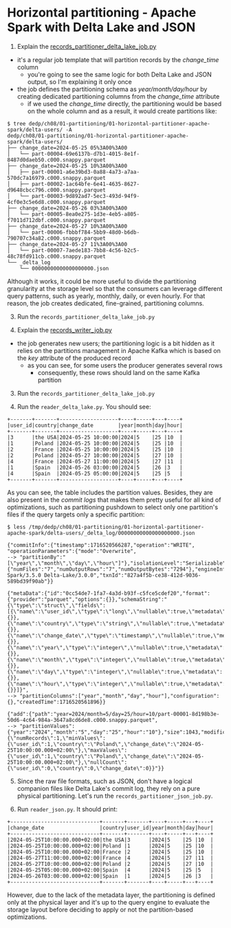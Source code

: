 # Horizontal partitioning - Apache Spark with Delta Lake and JSON

1. Explain the [records_partitioner_delta_lake_job.py](records_partitioner_delta_lake_job.py)
* it's a regular job template that will partition records by the _change_time_ column
  * you're going to see the same logic for both Delta Lake and JSON output, so I'm explaining it only once
* the job defines the partitioning schema as _year/month/day/hour_ by creating dedicated partitioning columns
  from the _change_time_ attribute
  * if we used the _change_time_ directly, the partitioning would be based on the whole column and as a result,
    it would create partitions like:
```
$ tree dedp/ch08/01-partitioning/01-horizontal-partitioner-apache-spark/delta-users/ -A
dedp/ch08/01-partitioning/01-horizontal-partitioner-apache-spark/delta-users/
├── change_date=2024-05-25 05%3A00%3A00
│   └── part-00004-69e6137b-d7b1-4015-8e1f-8487d0daeb50.c000.snappy.parquet
├── change_date=2024-05-25 10%3A00%3A00
│   ├── part-00001-a6e39bd3-0a88-4a73-a7aa-570dc7a16979.c000.snappy.parquet
│   ├── part-00002-1ac64bfe-6e41-4635-8627-d9648cbcc796.c000.snappy.parquet
│   └── part-00003-9d892ad7-5ec3-493d-94f9-4cf0e3c5e6d8.c000.snappy.parquet
├── change_date=2024-05-26 03%3A00%3A00
│   └── part-00005-8ea0e275-1d3e-4eb5-a805-f7011d712dbf.c000.snappy.parquet
├── change_date=2024-05-27 10%3A00%3A00
│   └── part-00006-fbbbf784-5bb9-48d0-b6db-790707c34a82.c000.snappy.parquet
├── change_date=2024-05-27 11%3A00%3A00
│   └── part-00007-7aede183-7bb8-4c56-b2c5-48c78fd911cb.c000.snappy.parquet
└── _delta_log
    └── 00000000000000000000.json
```

Although it works, it could be more useful to divide the partitioning granularity at the storage level so that
the consumers can leverage different query patterns, such as yearly, monthly, daily, or even hourly. For that reason,
the job creates dedicated, fine-grained, partitioning columns.

3. Run the `records_partitioner_delta_lake_job.py`

2. Explain the [records_writer_job.py](records_partitioner_delta_lake_job.py)
* the job generates new users; the partitioning logic is a bit hidden as it relies on the partitions 
  management in Apache Kafka which is based on the _key_ attribute of the produced record
  * as you can see, for some users the producer generates several rows
    * consequently, these rows should land on the same Kafka partition

3. Run the `records_partitioner_delta_lake_job.py`

4. Run the `reader_delta_lake.py`. You should see:
```
+-------+-------+-------------------+----+-----+---+----+
|user_id|country|change_date        |year|month|day|hour|
+-------+-------+-------------------+----+-----+---+----+
|3      |the USA|2024-05-25 10:00:00|2024|5    |25 |10  |
|1      |Poland |2024-05-25 10:00:00|2024|5    |25 |10  |
|2      |France |2024-05-25 10:00:00|2024|5    |25 |10  |
|2      |Poland |2024-05-27 10:00:00|2024|5    |27 |10  |
|4      |France |2024-05-27 11:00:00|2024|5    |27 |11  |
|1      |Spain  |2024-05-26 03:00:00|2024|5    |26 |3   |
|4      |Spain  |2024-05-25 05:00:00|2024|5    |25 |5   |
+-------+-------+-------------------+----+-----+---+----+
```

As you can see, the table includes the partition values. Besides, they
are also present in the _commit logs_ that makes them pretty useful for all kind of optimizations, such as 
partitioning pushdown to select only one partition's files if the query targets only a specific partition:
```
$ less /tmp/dedp/ch08/01-partitioning/01-horizontal-partitioner-apache-spark/delta-users/_delta_log/00000000000000000000.json

{"commitInfo":{"timestamp":1716520566287,"operation":"WRITE",
"operationParameters":{"mode":"Overwrite",
--> "partitionBy":"[\"year\",\"month\",\"day\",\"hour\"]"},"isolationLevel":"Serializable","isBlindAppend":false,"operationMetrics":{"numFiles":"7","numOutputRows":"7","numOutputBytes":"7294"},"engineInfo":"Apache-Spark/3.5.0 Delta-Lake/3.0.0","txnId":"827a4f5b-ce38-412d-9036-589bd39f90ab"}}

{"metaData":{"id":"0cc54de7-1fa7-4a3d-b93f-c5fce5cdef20","format":{"provider":"parquet","options":{}},"schemaString":"{\"type\":\"struct\",\"fields\":[{\"name\":\"user_id\",\"type\":\"long\",\"nullable\":true,\"metadata\":{}},{\"name\":\"country\",\"type\":\"string\",\"nullable\":true,\"metadata\":{}},{\"name\":\"change_date\",\"type\":\"timestamp\",\"nullable\":true,\"metadata\":{}},{\"name\":\"year\",\"type\":\"integer\",\"nullable\":true,\"metadata\":{}},{\"name\":\"month\",\"type\":\"integer\",\"nullable\":true,\"metadata\":{}},{\"name\":\"day\",\"type\":\"integer\",\"nullable\":true,\"metadata\":{}},{\"name\":\"hour\",\"type\":\"integer\",\"nullable\":true,\"metadata\":{}}]}",
--> "partitionColumns":["year","month","day","hour"],"configuration":{},"createdTime":1716520561896}}

{"add":{"path":"year=2024/month=5/day=25/hour=10/part-00001-8d198b3e-50d6-4c64-984a-3647a8cd6de8.c000.snappy.parquet",
--> "partitionValues":{"year":"2024","month":"5","day":"25","hour":"10"},"size":1043,"modificationTime":1716520564809,"dataChange":true,"stats":"{\"numRecords\":1,\"minValues\":{\"user_id\":1,\"country\":\"Poland\",\"change_date\":\"2024-05-25T10:00:00.000+02:00\"},\"maxValues\":{\"user_id\":1,\"country\":\"Poland\",\"change_date\":\"2024-05-25T10:00:00.000+02:00\"},\"nullCount\":{\"user_id\":0,\"country\":0,\"change_date\":0}}"}}
```

5. Since the raw file formats, such as JSON, don't have a logical companion files like Delta Lake's commit log, 
they rely on a pure physical partitioning. Let's run the `records_partitioner_json_job.py`.

6. Run `reader_json.py`. It should print:
```
+-----------------------------+-------+-------+----+-----+---+----+
|change_date                  |country|user_id|year|month|day|hour|
+-----------------------------+-------+-------+----+-----+---+----+
|2024-05-25T10:00:00.000+02:00|the USA|3      |2024|5    |25 |10  |
|2024-05-25T10:00:00.000+02:00|Poland |1      |2024|5    |25 |10  |
|2024-05-25T10:00:00.000+02:00|France |2      |2024|5    |25 |10  |
|2024-05-27T11:00:00.000+02:00|France |4      |2024|5    |27 |11  |
|2024-05-27T10:00:00.000+02:00|Poland |2      |2024|5    |27 |10  |
|2024-05-25T05:00:00.000+02:00|Spain  |4      |2024|5    |25 |5   |
|2024-05-26T03:00:00.000+02:00|Spain  |1      |2024|5    |26 |3   |
+-----------------------------+-------+-------+----+-----+---+----+
```

However, due to the lack of the metadata layer, the partitioning is defined only at the physical layer and 
it's up to the query engine to evaluate the storage layout before deciding to apply or not the partition-based
optimizations.

